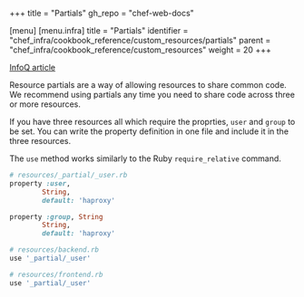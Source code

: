 +++
title = "Partials"
gh_repo = "chef-web-docs"

[menu]
  [menu.infra]
    title = "Partials"
    identifier = "chef_infra/cookbook_reference/custom_resources/partials"
    parent = "chef_infra/cookbook_reference/custom_resources"
    weight = 20
+++

[InfoQ article](https://www.infoq.com/news/2020/05/chef-infra-16/)

Resource partials are a way of allowing resources to share common code. We recommend using partials any time you need to share code across three or more resources.

If you have three resources all which require the proprties, `user` and `group` to be set. You can write the property definition in one file and include it in the three resources.

The `use` method works similarly to the Ruby `require_relative` command.

```ruby
# resources/_partial/_user.rb
property :user,
        String,
        default: 'haproxy'

property :group, String
        String,
        default: 'haproxy'
```

```ruby
# resources/backend.rb
use '_partial/_user'
```

```ruby
# resources/frontend.rb
use '_partial/_user'
```
